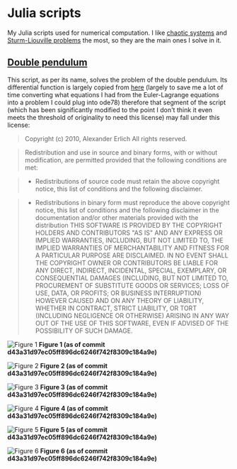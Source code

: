 # Julia scripts

My Julia scripts used for numerical computation. I like [chaotic systems][1] and [Sturm-Liouville problems][2] the most, so they are the main ones I solve in it.

## [Double pendulum][3]

This script, as per its name, solves the problem of the double pendulum. Its differential function is largely copied from [here][4] (largely to save me a lot of time converting what equations I had from the Euler-Lagrange equations into a problem I could plug into ode78) therefore that segment of the script (which has been significantly modified to the point I don't think it even meets the threshold of originality to need this license) may fall under this license:

> Copyright (c) 2010, Alexander Erlich
> All rights reserved.

> Redistribution and use in source and binary forms, with or without
> modification, are permitted provided that the following conditions are met:

> * Redistributions of source code must retain the above copyright notice, this
>  list of conditions and the following disclaimer.

> * Redistributions in binary form must reproduce the above copyright notice,
>  this list of conditions and the following disclaimer in the documentation
>  and/or other materials provided with the distribution
>THIS SOFTWARE IS PROVIDED BY THE COPYRIGHT HOLDERS AND CONTRIBUTORS "AS IS"
>AND ANY EXPRESS OR IMPLIED WARRANTIES, INCLUDING, BUT NOT LIMITED TO, THE
>IMPLIED WARRANTIES OF MERCHANTABILITY AND FITNESS FOR A PARTICULAR PURPOSE ARE
>DISCLAIMED. IN NO EVENT SHALL THE COPYRIGHT OWNER OR CONTRIBUTORS BE LIABLE
>FOR ANY DIRECT, INDIRECT, INCIDENTAL, SPECIAL, EXEMPLARY, OR CONSEQUENTIAL
>DAMAGES (INCLUDING, BUT NOT LIMITED TO, PROCUREMENT OF SUBSTITUTE GOODS OR
>SERVICES; LOSS OF USE, DATA, OR PROFITS; OR BUSINESS INTERRUPTION) HOWEVER
>CAUSED AND ON ANY THEORY OF LIABILITY, WHETHER IN CONTRACT, STRICT LIABILITY,
>OR TORT (INCLUDING NEGLIGENCE OR OTHERWISE) ARISING IN ANY WAY OUT OF THE USE
>OF THIS SOFTWARE, EVEN IF ADVISED OF THE POSSIBILITY OF SUCH DAMAGE.

![Figure 1][5]
**Figure 1 (as of commit d43a31d97ec05ff896dc6246f742f8309c184a9e)**

![Figure 2][6]
**Figure 2 (as of commit d43a31d97ec05ff896dc6246f742f8309c184a9e)**

![Figure 3][7]
**Figure 3 (as of commit d43a31d97ec05ff896dc6246f742f8309c184a9e)**

![Figure 4][8]
**Figure 4 (as of commit d43a31d97ec05ff896dc6246f742f8309c184a9e)**

![Figure 5][9]
**Figure 5 (as of commit d43a31d97ec05ff896dc6246f742f8309c184a9e)**

![Figure 6][10]
**Figure 6 (as of commit d43a31d97ec05ff896dc6246f742f8309c184a9e)**

[1]: https://en.wikipedia.org/wiki/Chaos_theory
[2]: https://en.wikipedia.org/wiki/Sturm%E2%80%93Liouville_theory
[3]: Double-pendulum.jl
[4]: https://viewer.mathworks.com/?viewer=plain_code&url=https%3A%2F%2Fau.mathworks.com%2Fmatlabcentral%2Fmlc-downloads%2Fdownloads%2Fsubmissions%2F27212%2Fversions%2F2%2Fcontents%2Fdouble_pendulum_ODE.m&embed=web
[5]: https://fusion809.github.io/images/Graphs/Double-pendulum/Figure%201:%20theta2%20vs%20theta1.svg
[6]: https://fusion809.github.io/images/Graphs/Double-pendulum/Figure%202:%20dtheta1%20vs%20theta1.svg
[7]: https://fusion809.github.io/images/Graphs/Double-pendulum/Figure%203:%20dtheta2%20vs%20theta2.svg
[8]: https://fusion809.github.io/images/Graphs/Double-pendulum/Figure%204:%20dtheta2%20vs%20dtheta1.svg
[9]: https://fusion809.github.io/images/Graphs/Double-pendulum/Figure%205:%20theta1%20vs%20t.svg
[10]: https://fusion809.github.io/images/Graphs/Double-pendulum/Figure%206:%20theta2%20vs%20t.svg
